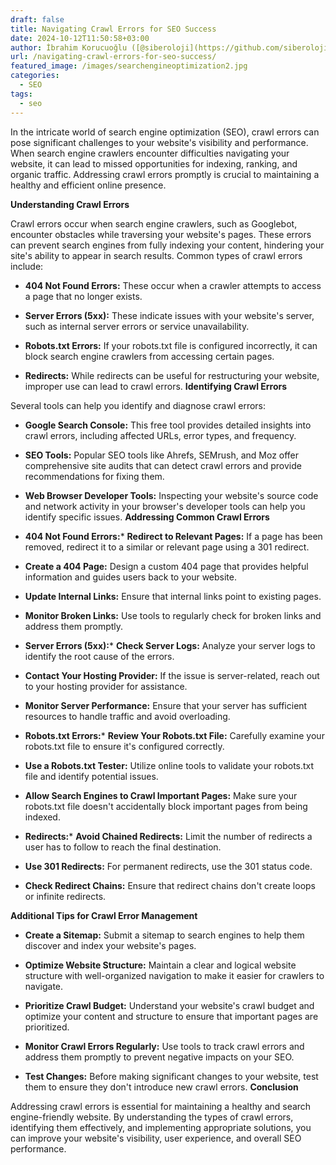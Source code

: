 ```yaml
---
draft: false
title: Navigating Crawl Errors for SEO Success
date: 2024-10-12T11:50:58+03:00
author: İbrahim Korucuoğlu ([@siberoloji](https://github.com/siberoloji))
url: /navigating-crawl-errors-for-seo-success/
featured_image: /images/searchengineoptimization2.jpg
categories:
  - SEO
tags:
  - seo
---
```

In the intricate world of search engine optimization (SEO), crawl errors can pose significant challenges to your website's visibility and performance. When search engine crawlers encounter difficulties navigating your website, it can lead to missed opportunities for indexing, ranking, and organic traffic. Addressing crawl errors promptly is crucial to maintaining a healthy and efficient online presence.

**Understanding Crawl Errors**

Crawl errors occur when search engine crawlers, such as Googlebot, encounter obstacles while traversing your website's pages. These errors can prevent search engines from fully indexing your content, hindering your site's ability to appear in search results. Common types of crawl errors include:
* **404 Not Found Errors:** These occur when a crawler attempts to access a page that no longer exists.

* **Server Errors (5xx):** These indicate issues with your website's server, such as internal server errors or service unavailability.

* **Robots.txt Errors:** If your robots.txt file is configured incorrectly, it can block search engine crawlers from accessing certain pages.

* **Redirects:** While redirects can be useful for restructuring your website, improper use can lead to crawl errors.
**Identifying Crawl Errors**

Several tools can help you identify and diagnose crawl errors:
* **Google Search Console:** This free tool provides detailed insights into crawl errors, including affected URLs, error types, and frequency.

* **SEO Tools:** Popular SEO tools like Ahrefs, SEMrush, and Moz offer comprehensive site audits that can detect crawl errors and provide recommendations for fixing them.

* **Web Browser Developer Tools:** Inspecting your website's source code and network activity in your browser's developer tools can help you identify specific issues.
**Addressing Common Crawl Errors**
* **404 Not Found Errors:*** **Redirect to Relevant Pages:** If a page has been removed, redirect it to a similar or relevant page using a 301 redirect.

* **Create a 404 Page:** Design a custom 404 page that provides helpful information and guides users back to your website.

* **Update Internal Links:** Ensure that internal links point to existing pages.

* **Monitor Broken Links:** Use tools to regularly check for broken links and address them promptly.

* **Server Errors (5xx):*** **Check Server Logs:** Analyze your server logs to identify the root cause of the errors.

* **Contact Your Hosting Provider:** If the issue is server-related, reach out to your hosting provider for assistance.

* **Monitor Server Performance:** Ensure that your server has sufficient resources to handle traffic and avoid overloading.

* **Robots.txt Errors:*** **Review Your Robots.txt File:** Carefully examine your robots.txt file to ensure it's configured correctly.

* **Use a Robots.txt Tester:** Utilize online tools to validate your robots.txt file and identify potential issues.

* **Allow Search Engines to Crawl Important Pages:** Make sure your robots.txt file doesn't accidentally block important pages from being indexed.

* **Redirects:*** **Avoid Chained Redirects:** Limit the number of redirects a user has to follow to reach the final destination.

* **Use 301 Redirects:** For permanent redirects, use the 301 status code.

* **Check Redirect Chains:** Ensure that redirect chains don't create loops or infinite redirects.

**Additional Tips for Crawl Error Management**
* **Create a Sitemap:** Submit a sitemap to search engines to help them discover and index your website's pages.

* **Optimize Website Structure:** Maintain a clear and logical website structure with well-organized navigation to make it easier for crawlers to navigate.

* **Prioritize Crawl Budget:** Understand your website's crawl budget and optimize your content and structure to ensure that important pages are prioritized.

* **Monitor Crawl Errors Regularly:** Use tools to track crawl errors and address them promptly to prevent negative impacts on your SEO.

* **Test Changes:** Before making significant changes to your website, test them to ensure they don't introduce new crawl errors.
**Conclusion**

Addressing crawl errors is essential for maintaining a healthy and search engine-friendly website. By understanding the types of crawl errors, identifying them effectively, and implementing appropriate solutions, you can improve your website's visibility, user experience, and overall SEO performance.
